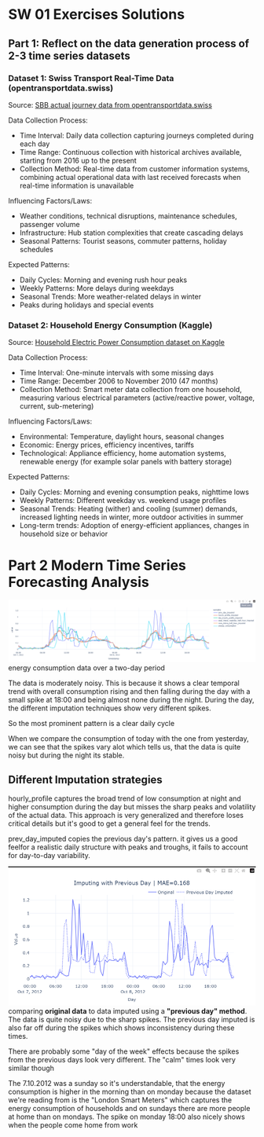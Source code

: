 # SW 01 Exercises Solutions

## Part 1: Reflect on the data generation process of 2-3 time series datasets

### Dataset 1: Swiss Transport Real-Time Data (opentransportdata.swiss)

Source: [SBB  actual journey data from opentransportdata.swiss](https://data.opentransportdata.swiss/dataset/istdaten)

Data Collection Process: 
- Time Interval: Daily data collection capturing journeys completed during each day
- Time Range: Continuous collection with historical archives available, starting from 2016 up to the present
- Collection Method: Real-time data from customer information systems, combining actual operational data with last received forecasts when real-time information is unavailable

Influencing Factors/Laws:
- Weather conditions, technical disruptions, maintenance schedules, passenger volume
- Infrastructure: Hub station complexities that create cascading delays
- Seasonal Patterns: Tourist seasons, commuter patterns, holiday schedules

Expected Patterns:
- Daily Cycles: Morning and evening rush hour peaks
- Weekly Patterns: More delays during weekdays
- Seasonal Trends: More weather-related delays in winter
- Peaks during holidays and special events

### Dataset 2: Household Energy Consumption (Kaggle)

Source: [Household Electric Power Consumption dataset on Kaggle](https://www.kaggle.com/datasets/uciml/electric-power-consumption-data-set)

Data Collection Process: 
- Time Interval: One-minute intervals with some missing days
- Time Range: December 2006 to November 2010 (47 months)
- Collection Method: Smart meter data collection from one household, measuring various electrical parameters (active/reactive power, voltage, current, sub-metering)

Influencing Factors/Laws:
- Environmental: Temperature, daylight hours, seasonal changes
- Economic: Energy prices, efficiency incentives, tariffs
- Technological: Appliance efficiency, home automation systems, renewable energy (for example solar panels with battery storage)

Expected Patterns:
- Daily Cycles: Morning and evening consumption peaks, nighttime lows
- Weekly Patterns: Different weekday vs. weekend usage profiles
- Seasonal Trends: Heating (wither) and cooling (summer) demands, increased lighting needs in winter, more outdoor activities in summer
- Long-term trends: Adoption of energy-efficient appliances, changes in household size or behavior


# Part 2 Modern Time Series Forecasting Analysis 
![](attachments/different_imputation_viz.png)
energy consumption data over a two-day period

The data is moderately noisy. This is because it shows a clear temporal trend with overall consumption rising and then falling during the day with a small spike at 18:00 and being almost none during the night. During the day, the different imputation techniques show very different spikes.

So the most prominent pattern is a clear daily cycle

When we compare the consumption of today with the one from yesterday, we can see that the spikes vary alot which tells us, that the data is quite noisy but during the night its stable.

## Different Imputation strategies
hourly_profile captures the broad trend of low consumption at night and higher consumption during the day but misses the sharp peaks and volatility of the actual data. This approach is very generalized and therefore loses critical details but it's good to get a general feel for the trends.

prev_day_imputed copies the previous day's pattern. it gives us a good feelfor a realistic daily structure with peaks and troughs, it fails to account for day-to-day variability.

![](attachments/previous_day_viz.png)
comparing **original data** to data imputed using a **"previous day" method**.
The data is quite noisy due to the sharp spikes. The previous day imputed is also far off during the spikes which shows inconsistency during these times. 

There are probably some "day of the week" effects because the spikes from the previous days look very different. The "calm" times look very similar though


The 7.10.2012 was a sunday so it's understandable, that the energy consumption is higher in the morning than on monday because the dataset we're reading from is the "London Smart Meters" which captures the energy consumption of households and on sundays there are more people at home than on mondays. The spike on monday 18:00 also nicely shows when the people come home from work

